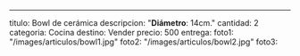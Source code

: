 ---
titulo: Bowl de cerámica
descripcion: "**Diámetro**: 14cm."
cantidad: 2
categoria: Cocina
destino: Vender
precio: 500
entrega: 
foto1: "/images/articulos/bowl1.jpg"
foto2: "/images/articulos/bowl2.jpg"
foto3: 
